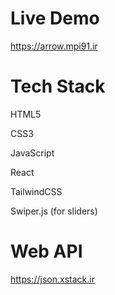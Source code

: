 # Live Demo
https://arrow.mpi91.ir

# Tech Stack
HTML5

CSS3

JavaScript

React

TailwindCSS

Swiper.js (for sliders)

# Web API
https://json.xstack.ir
